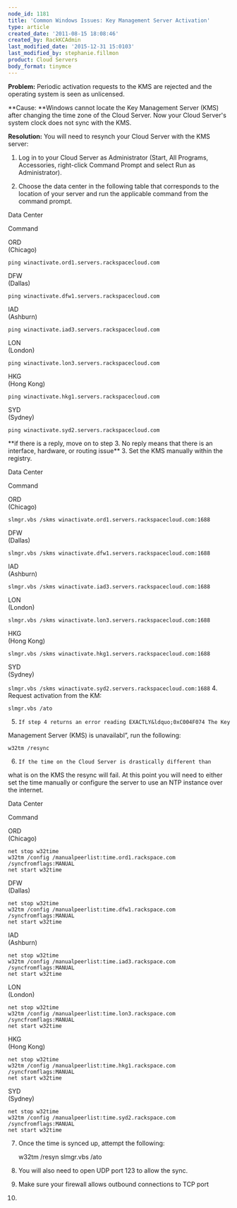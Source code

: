 ```yaml
---
node_id: 1181
title: 'Common Windows Issues: Key Management Server Activation'
type: article
created_date: '2011-08-15 18:08:46'
created_by: RackKCAdmin
last_modified_date: '2015-12-31 15:0103'
last_modified_by: stephanie.fillmon
product: Cloud Servers
body_format: tinymce
---
```


**Problem:**  Periodic activation requests to the KMS are rejected and
the operating system is seen as unlicensed.

**Cause:  **Windows cannot locate the Key Management Server (KMS) after
changing the time zone of the Cloud Server.  Now your Cloud Server's
system clock does not sync with the KMS.

**Resolution:**  You will need to resynch your Cloud Server with the KMS
server:
1.  Log in to your Cloud Server as Administrator (Start, All Programs,
Accessories, right-click Command Prompt and select Run as
Administrator).

2.  Choose the data center in the following table that corresponds to
the location of your server and run the applicable command from the
command prompt.

Data Center

Command

ORD\
 (Chicago)

`ping winactivate.ord1.servers.rackspacecloud.com`

DFW\
 (Dallas)

`ping winactivate.dfw1.servers.rackspacecloud.com`

IAD\
 (Ashburn)

`ping winactivate.iad3.servers.rackspacecloud.com`

LON\
 (London)

`ping winactivate.lon3.servers.rackspacecloud.com`

HKG\
 (Hong Kong)

`ping winactivate.hkg1.servers.rackspacecloud.com`

SYD\
 (Sydney)

`ping winactivate.syd2.servers.rackspacecloud.com`

\*\*if there is a reply, move on to step 3.  No reply means that there
is an interface, hardware, or routing issue\*\*
3.  Set the KMS manually within the registry.

Data Center

Command

ORD\
 (Chicago)

`slmgr.vbs /skms winactivate.ord1.servers.rackspacecloud.com:1688`

DFW\
 (Dallas)

`slmgr.vbs /skms winactivate.dfw1.servers.rackspacecloud.com:1688`

IAD\
 (Ashburn)

`slmgr.vbs /skms winactivate.iad3.servers.rackspacecloud.com:1688`

LON\
 (London)

`slmgr.vbs /skms winactivate.lon3.servers.rackspacecloud.com:1688`

HKG\
 (Hong Kong)

`slmgr.vbs /skms winactivate.hkg1.servers.rackspacecloud.com:1688`

SYD\
 (Sydney)

`slmgr.vbs /skms winactivate.syd2.servers.rackspacecloud.com:1688`
4.     Request activation from the KM:

    slmgr.vbs /ato
5.     If step 4 returns an error reading EXACTLY&ldquo;0xC004F074 The Key
Management Server (KMS) is unavailabl&rdquo;, run the following:

    w32tm /resync
6.     If the time on the Cloud Server is drastically different than
what is on the KMS the resync will fail.  At this point you will need to
either set the time manually or configure the server to use an NTP
instance over the internet.

Data Center

Command

ORD\
 (Chicago)

    net stop w32time 
    w32tm /config /manualpeerlist:time.ord1.rackspace.com /syncfromflags:MANUAL
    net start w32time

DFW\
 (Dallas)

    net stop w32time 
    w32tm /config /manualpeerlist:time.dfw1.rackspace.com /syncfromflags:MANUAL
    net start w32time

IAD\
 (Ashburn)

    net stop w32time 
    w32tm /config /manualpeerlist:time.iad3.rackspace.com /syncfromflags:MANUAL
    net start w32time

LON\
 (London)

    net stop w32time 
    w32tm /config /manualpeerlist:time.lon3.rackspace.com /syncfromflags:MANUAL
    net start w32time

HKG\
 (Hong Kong)

    net stop w32time 
    w32tm /config /manualpeerlist:time.hkg1.rackspace.com /syncfromflags:MANUAL
    net start w32time

SYD\
 (Sydney)

    net stop w32time 
    w32tm /config /manualpeerlist:time.syd2.rackspace.com /syncfromflags:MANUAL
    net start w32time
7.  Once the time is synced up, attempt the following:

    w32tm /resyn
    slmgr.vbs /ato
8.  You will also need to open UDP port 123 to allow the sync.  
9.  Make sure your firewall allows outbound connections to TCP port
1688. 


